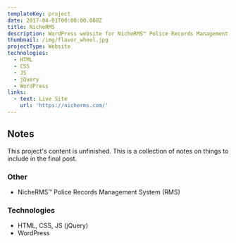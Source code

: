```yaml
---
templateKey: project
date: 2017-04-01T00:00:00.000Z
title: NicheRMS
description: WordPress website for NicheRMS™ Police Records Management System.
thumbnail: /img/flavor_wheel.jpg
projectType: Website
technologies:
  - HTML
  - CSS
  - JS
  - jQuery
  - WordPress
links:
  - text: Live Site
    url: 'https://nicherms.com/'
---
```


## Notes
This project's content is unfinished. This is a collection of notes on things to include in the final post.

### Other
- NicheRMS™ Police Records Management System (RMS)

### Technologies
- HTML, CSS, JS (jQuery)
- WordPress
